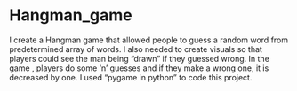 # Hangman_game
I create a Hangman game that allowed people to guess a random word from predetermined array of words. I also needed to create visuals so that players could see the man being “drawn” if they guessed wrong. In the game , players do some ‘n’ guesses and if they make a wrong one, it is decreased by one. I used “pygame in python” to code this project.
